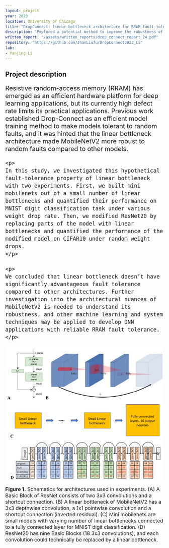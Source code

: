 ```yaml
---
layout: project
year: 2023
location: University of Chicago
title: "DropConnect: linear bottleneck architecture for RRAM fault-tolerant deep learning"
description: "Explored a potential method to improve the robustness of deep learning models against the hardware faults on RRAM accelerator."
written_report: "/assets/written_reports/drop_connect_report_24.pdf"
repository: "https://github.com/JhanLiufu/DropConnect2023_Li"
lab: 
- Yanjing Li
---
```

## Project description
<div style="font-size: 20px;">
    <p>
    Resistive random-access memory (RRAM) has emerged as an efficient hardware
    platform for deep learning applications, but its currently high defect rate limits its practical
    applications. Previous work established Drop-Connect as an efficient model training method to
    make models tolerant to random faults, and it was hinted that the linear bottleneck architecture
    made MobileNetV2 more robust to random faults compared to other models.
    </p> 

    <p>
    In this study, we investigated this hypothetical fault-tolerance property of linear bottleneck with two experiments. First, we built mini mobilenets out of a small number of linear bottlenecks and quantified their performance on MNIST digit classification task under various weight drop rate. Then, we modified ResNet20 by replacing parts of the model with linear bottlenecks and quantified the performance of the modified model on CIFAR10 under random weight drops. 
    </p>

    <p>
    We concluded that linear bottleneck doesn’t have significantly advantageous fault tolerance compared to other architectures. Further investigation into the architectural nuances of MobileNetV2 is needed to understand its robustness, and other machine learning and system techniques may be applied to develop DNN applications with reliable RRAM fault tolerance.
    </p>
</div>

<div align="center">
    <img src="/assets/images/dropconnect_graphical_abstract.png" alt="Example Image" width="800"/>
    <p style="text-align: left; font-size: 16px;">
        <strong>Figure 1.</strong> Schematics for architectures used in experiments. (A) A Basic Block of ResNet consists of two 3x3 convolutions and a shortcut connection. (B) A linear bottleneck of MobileNetV2 has a 3x3 depthwise convolution, a 1x1 pointwise convolution and a shortcut connection (inverted residual). (C) Mini mobilenets are small models with varying number of linear bottlenecks connected to a fully connected layer for MNIST digit classification. (D) ResNet20 has nine Basic Blocks (18 3x3 convolutions), and each convolution could technically be replaced by a linear bottleneck.   
    </p>
<div>